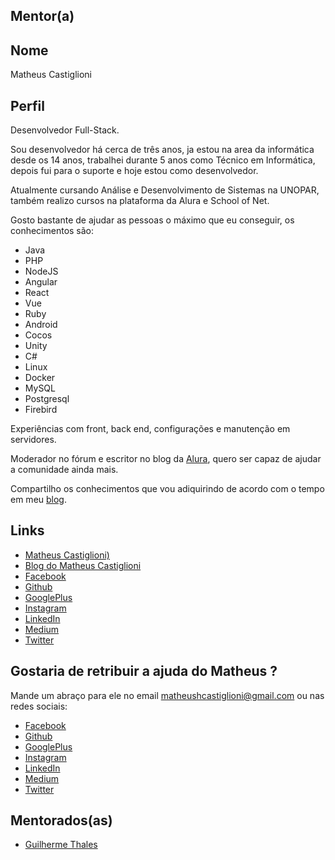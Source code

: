 ## Mentor(a)

## Nome

Matheus Castiglioni

## Perfil

Desenvolvedor Full-Stack.

Sou desenvolvedor há cerca de três anos, ja estou na area da informática desde os 14 anos, trabalhei durante 5 anos como Técnico em Informática, depois fui para o suporte e hoje estou como desenvolvedor.

Atualmente cursando Análise e Desenvolvimento de Sistemas na UNOPAR, também realizo cursos na plataforma da Alura e School of Net.

Gosto bastante de ajudar as pessoas o máximo que eu conseguir, os conhecimentos são:

- Java
- PHP
- NodeJS
- Angular
- React
- Vue
- Ruby
- Android
- Cocos
- Unity
- C#
- Linux
- Docker
- MySQL
- Postgresql
- Firebird

Experiências com front, back end, configurações e manutenção em servidores.

Moderador no fórum e escritor no blog da [Alura](https://www.alura.com.br/), quero ser capaz de ajudar a comunidade ainda mais.

Compartilho os conhecimentos que vou adiquirindo de acordo com o tempo em meu [blog](http://blog.matheuscastiglioni.com.br/).

## Links

* [Matheus Castiglioni)](http://www.matheuscastiglioni.com.br/)
* [Blog do Matheus Castiglioni](http://blog.matheuscastiglioni.com.br/)
* [Facebook](https://www.facebook.com/matheus.castiglioni.5)
* [Github](https://github.com/mahenrique94)
* [GooglePlus](https://plus.google.com/116607343343494563581)
* [Instagram](https://www.instagram.com/mahenrique94/)
* [LinkedIn](https://www.linkedin.com/in/matheus-castiglioni-7aa105114/)
* [Medium](https://medium.com/@mahenrique94)
* [Twitter](https://twitter.com/mahenrique94)

## Gostaria de retribuir a ajuda do Matheus ?

Mande um abraço para ele no email matheushcastiglioni@gmail.com ou nas redes sociais:

* [Facebook](https://www.facebook.com/matheus.castiglioni.5)
* [Github](https://github.com/mahenrique94)
* [GooglePlus](https://plus.google.com/116607343343494563581)
* [Instagram](https://www.instagram.com/mahenrique94/)
* [LinkedIn](https://www.linkedin.com/in/matheus-castiglioni-7aa105114/)
* [Medium](https://medium.com/@mahenrique94)
* [Twitter](https://twitter.com/mahenrique94)

## Mentorados(as)
* [Guilherme Thales](/profiles/pupils/profiles/GuilhermeThales.md)
